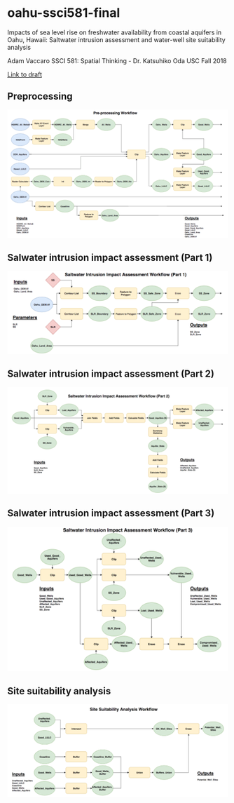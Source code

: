 # oahu-ssci581-final
Impacts of sea level rise on freshwater availability from coastal aquifers in Oahu, Hawaii:
Saltwater intrusion assessment and water-well site suitability analysis

Adam Vaccaro
SSCI 581: Spatial Thinking - Dr. Katsuhiko Oda
USC Fall 2018

[Link to draft](https://drive.google.com/file/d/13PB58sFSP9TbT6TiLzI7ARAAu1yjafb1/view?usp=sharing)

## Preprocessing
![alt text](https://raw.githubusercontent.com/advaccaro/oahu-ssci581-final/master/images/preprocessing.png)

## Salwater intrusion impact assessment (Part 1)
![alt text](https://raw.githubusercontent.com/advaccaro/oahu-ssci581-final/master/images/saltwater_intrusion1.png)

## Salwater intrusion impact assessment (Part 2)
![alt text](https://raw.githubusercontent.com/advaccaro/oahu-ssci581-final/master/images/saltwater_intrusion2.png)

## Salwater intrusion impact assessment (Part 3)
![alt text](https://raw.githubusercontent.com/advaccaro/oahu-ssci581-final/master/images/saltwater_intrusion3.png)

## Site suitability analysis
![alt text](https://raw.githubusercontent.com/advaccaro/oahu-ssci581-final/master/images/site_suitability.png)